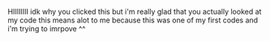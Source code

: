 HIIIIIIII idk why you clicked this but i'm really glad that you actually looked at my code this means alot to me because this was one of my first codes and i'm trying to imrpove ^^
